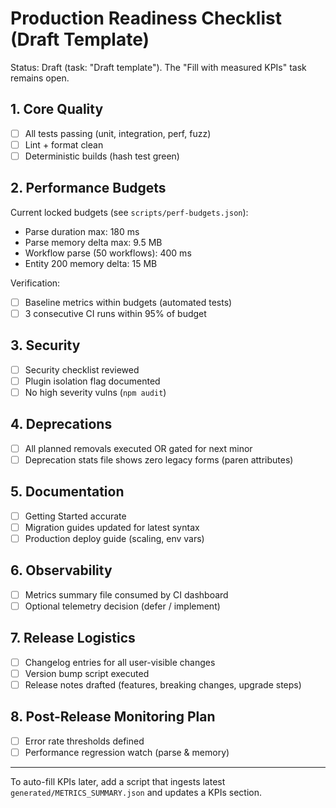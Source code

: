 # Production Readiness Checklist (Draft Template)

Status: Draft (task: "Draft template"). The "Fill with measured KPIs" task remains open.

## 1. Core Quality
- [ ] All tests passing (unit, integration, perf, fuzz)
- [ ] Lint + format clean
- [ ] Deterministic builds (hash test green)

## 2. Performance Budgets
Current locked budgets (see `scripts/perf-budgets.json`):
- Parse duration max: 180 ms
- Parse memory delta max: 9.5 MB
- Workflow parse (50 workflows): 400 ms
- Entity 200 memory delta: 15 MB

Verification:
- [ ] Baseline metrics within budgets (automated tests)
- [ ] 3 consecutive CI runs within 95% of budget

## 3. Security
- [ ] Security checklist reviewed
- [ ] Plugin isolation flag documented
- [ ] No high severity vulns (`npm audit`)

## 4. Deprecations
- [ ] All planned removals executed OR gated for next minor
- [ ] Deprecation stats file shows zero legacy forms (paren attributes)

## 5. Documentation
- [ ] Getting Started accurate
- [ ] Migration guides updated for latest syntax
- [ ] Production deploy guide (scaling, env vars)

## 6. Observability
- [ ] Metrics summary file consumed by CI dashboard
- [ ] Optional telemetry decision (defer / implement)

## 7. Release Logistics
- [ ] Changelog entries for all user-visible changes
- [ ] Version bump script executed
- [ ] Release notes drafted (features, breaking changes, upgrade steps)

## 8. Post-Release Monitoring Plan
- [ ] Error rate thresholds defined
- [ ] Performance regression watch (parse & memory)

---
To auto-fill KPIs later, add a script that ingests latest `generated/METRICS_SUMMARY.json` and updates a KPIs section.
